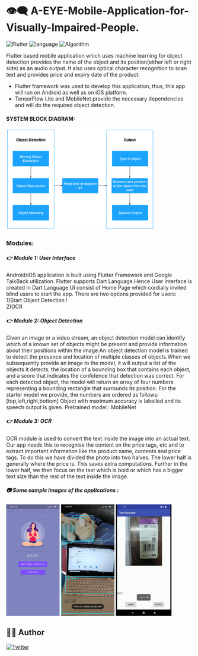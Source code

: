 # :eye_speech_bubble: A-EYE-Mobile-Application-for-Visually-Impaired-People.

![Flutter](https://img.shields.io/badge/Software-Flutter-blue?style=flat&logo=Flutter)
![language](https://img.shields.io/badge/language-dart-yellow?style=flat&logo=dart)
![Algorithm](https://img.shields.io/badge/algorithm-OCR-red?style=flat&logo=OCR)

Flutter based mobile application which uses machine learning for object detection provides the name of the object and its position(either left or right side) as an audio output. It also uses optical character recognition to scan text and provides price and expiry date of the product.    

- Flutter framework was used to develop this application, thus, this app will run on Android as well as on iOS platform.  
- TensorFlow Lite and MobileNet provide the necessary dependencies and will do the required object detection.    


#### SYSTEM BLOCK DIAGRAM:  
<img src="images/block_diagram.png" width="400" alt="my image">

### Modules:  
##### :point_right: Module 1:  User Interface  
Android/iOS application is built using Flutter Framework and Google TalkBack utilization. Flutter supports Dart Language.Hence User Interface is created in Dart Language.UI consist of Home Page which cordially invited blind users to start the app. There are two options provided for users:    
1)Start Object Detection !  
2)OCR  
  
##### :point_right: Module 2:  Object Detection  
Given an image or a video stream, an object detection model can identify which of a known set of objects might be present and provide information about their positions within the image.An object detection model is trained to detect the presence and location of multiple classes of objects.When we subsequently provide an image to the model, it will output a list of the objects it detects, the location of a bounding box that contains each object, and a score that indicates the confidence that detection was correct.
For each detected object, the model will return an array of four numbers representing a bounding rectangle that surrounds its position. For the starter model we provide, the numbers are ordered as follows:[top,left,right,bottom]
Object with maximum accuracy is labelled and its speech output is given.
Pretrained model : MobileNet  
  
##### :point_right: Module 3:  OCR  
OCR module is used to convert the text inside the image into an actual text. Our app needs this to recognise the content on the price tags, etc and to extract important information like the product name, contents and price tags. 
To do this we have divided the photo into two halves. The lower half is generally where the price is. This saves extra computations. Further in the lower half, we then focus on the text which is bold or which has a bigger text size than the rest of the text inside the image.  
  
##### :camera: Some sample images of the applications :      
<img src="images/homepage.png" height="300" alt="my image">      <img src="images/object_detection.png" height="300" alt="my image">      <img src="images/ocr.png" height="300" alt="my image">  

## :man_student:  Author
[![Twitter](https://img.shields.io/badge/follow-%40PratikKakade007-1DA1F2?style=flat&logo=Twitter)](https://twitter.com/PratikKakade007) 












